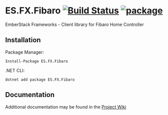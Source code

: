 [package-url]:   https://www.nuget.org/packages/ES.FX.Fibaro
[package-image]: https://img.shields.io/nuget/v/ES.FX.Fibaro.svg
[wiki-url]:      https://github.com/EmberStack/ES.FX.Fibaro/wiki

# ES.FX.Fibaro [![Build Status](https://dev.azure.com/emberstack/OpenSource/_apis/build/status/ES.FX.Fibaro?branchName=master)](https://dev.azure.com/emberstack/OpenSource/_build/latest?definitionId=8&branchName=master) [![package][package-image]][package-url]
EmberStack Frameworks - Client library for Fibaro Home Controller


## Installation
Package Manager:
```shell
Install-Package ES.FX.Fibaro
```
.NET CLI:
```shell
dotnet add package ES.FX.Fibaro
```


## Documentation
Additional documentation may be found in the [Project Wiki][wiki-url]